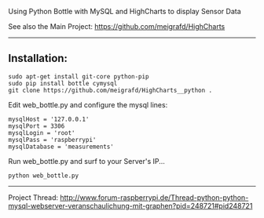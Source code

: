 Using Python Bottle with MySQL and HighCharts to display Sensor Data

See also the Main Project: https://github.com/meigrafd/HighCharts
****************************************************


Installation:
--------

```
sudo apt-get install git-core python-pip
sudo pip install bottle cymysql
git clone https://github.com/meigrafd/HighCharts__python .
```

Edit web_bottle.py and configure the mysql lines:
```
mysqlHost = '127.0.0.1'
mysqlPort = 3306
mysqlLogin = 'root'
mysqlPass = 'raspberrypi'
mysqlDatabase = 'measurements'
```

Run web_bottle.py and surf to your Server's IP...
```
python web_bottle.py
```



****************************************************
Project Thread: http://www.forum-raspberrypi.de/Thread-python-python-mysql-webserver-veranschaulichung-mit-graphen?pid=248721#pid248721

